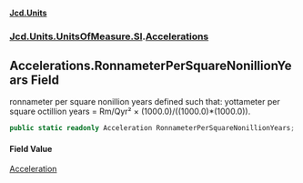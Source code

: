 #### [Jcd.Units](index.md 'index')
### [Jcd.Units.UnitsOfMeasure.SI](Jcd.Units.UnitsOfMeasure.SI.md 'Jcd.Units.UnitsOfMeasure.SI').[Accelerations](Accelerations.md 'Jcd.Units.UnitsOfMeasure.SI.Accelerations')

## Accelerations.RonnameterPerSquareNonillionYears Field

ronnameter per square nonillion years defined such that: yottameter per square octillion years = Rm/Qyr² ×
(1000.0)/((1000.0)*(1000.0)).

```csharp
public static readonly Acceleration RonnameterPerSquareNonillionYears;
```

#### Field Value
[Acceleration](Acceleration.md 'Jcd.Units.UnitTypes.Acceleration')